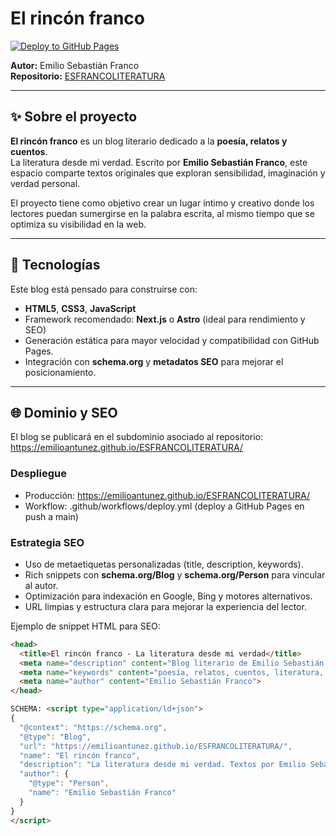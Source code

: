 # El rincón franco

[![Deploy to GitHub Pages](https://github.com/emilioantunez/ESFRANCOLITERATURA/actions/workflows/deploy.yml/badge.svg)](https://github.com/emilioantunez/ESFRANCOLITERATURA/actions/workflows/deploy.yml)

**Autor:** Emilio Sebastián Franco  
**Repositorio:** [ESFRANCOLITERATURA](https://github.com/emilioantunez/ESFRANCOLITERATURA.git)

---

## ✨ Sobre el proyecto
**El rincón franco** es un blog literario dedicado a la **poesía, relatos y cuentos**.  
La literatura desde mi verdad. Escrito por **Emilio Sebastián Franco**, este espacio comparte textos originales que exploran sensibilidad, imaginación y verdad personal.

El proyecto tiene como objetivo crear un lugar íntimo y creativo donde los lectores puedan sumergirse en la palabra escrita, al mismo tiempo que se optimiza su visibilidad en la web.

---

## 🚀 Tecnologías
Este blog está pensado para construirse con:
- **HTML5**, **CSS3**, **JavaScript**
- Framework recomendado: **Next.js** o **Astro** (ideal para rendimiento y SEO)  
- Generación estática para mayor velocidad y compatibilidad con GitHub Pages.  
- Integración con **schema.org** y **metadatos SEO** para mejorar el posicionamiento.  

---

## 🌐 Dominio y SEO
El blog se publicará en el subdominio asociado al repositorio:
https://emilioantunez.github.io/ESFRANCOLITERATURA/

### Despliegue
- Producción: https://emilioantunez.github.io/ESFRANCOLITERATURA/
- Workflow: .github/workflows/deploy.yml (deploy a GitHub Pages en push a main)


### Estrategia SEO
- Uso de metaetiquetas personalizadas (title, description, keywords).  
- Rich snippets con **schema.org/Blog** y **schema.org/Person** para vincular al autor.  
- Optimización para indexación en Google, Bing y motores alternativos.  
- URL limpias y estructura clara para mejorar la experiencia del lector.  

Ejemplo de snippet HTML para SEO:

```html
<head>
  <title>El rincón franco - La literatura desde mi verdad</title>
  <meta name="description" content="Blog literario de Emilio Sebastián Franco. Poesía, relatos y cuentos originales con un estilo único y personal.">
  <meta name="keywords" content="poesía, relatos, cuentos, literatura, blog literario, Emilio Sebastián Franco">
  <meta name="author" content="Emilio Sebastián Franco">
</head>

SCHEMA: <script type="application/ld+json">
{
  "@context": "https://schema.org",
  "@type": "Blog",
  "url": "https://emilioantunez.github.io/ESFRANCOLITERATURA/",
  "name": "El rincón franco",
  "description": "La literatura desde mi verdad. Textos por Emilio Sebastián Franco.",
  "author": {
    "@type": "Person",
    "name": "Emilio Sebastián Franco"
  }
}
</script>
```
